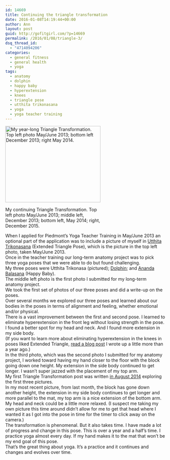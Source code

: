 ```yaml
---
id: 14669
title: Continuing the triangle transformation
date: 2016-01-08T14:19:44+00:00
author: Ann
layout: post
guid: http://gofitgirl.com/?p=14669
permalink: /2016/01/08/triangle-3/
dsq_thread_id:
  - "4714094206"
categories:
  - general fitness
  - general health
  - yoga
tags:
  - anatomy
  - dolphin
  - happy baby
  - hyperextension
  - knees
  - triangle pose
  - utthita trikonasana
  - yoga
  - yoga teacher training
---
```

<div id="attachment_14670" style="width: 310px" class="wp-caption alignleft">
  <a href="http://gofitgirl.com/2016/01/triangle-3/triangle-transformation-2013-2015/" rel="attachment wp-att-14670"><img class="size-medium wp-image-14670" src="http://gofitgirl.com/wp-content/uploads/2016/01/triangle-transformation-2013-2015-300x240.jpg" alt="My year-long Triangle Transformation. Top left photo May/June 2013; bottom left December 2013; right May 2014." width="300" height="240" /></a>
  
  <p class="wp-caption-text">
    My continuing Triangle Transformation. Top left photo May/June 2013; middle left, December 2013; bottom left, May 2014; right, December 2015.
  </p>
</div>

  
When I applied for Piedmont&#8217;s Yoga Teacher Training in May/June 2013 an optional part of the application was to include a picture of myself in [Utthita Trikonasana](http://www.yogajournal.com/poses/494) (Extended Triangle Pose), which is the picture in the top left photo, taken May/June 2013.  
Once in the teacher training our long-term anatomy project was to pick three yoga poses that we were able to do but found challenging.  
My three poses were Utthita Trikonasa (pictured); [Dolphin](http://www.yogajournal.com/poses/2462); and [Ananda Balasana](http://www.yogajournal.com/poses/2497) (Happy Baby).  
The middle left photo is the first photo I submitted for my long-term anatomy project.  
We took the first set of photos of our three poses and did a write-up on the poses.  
Over several months we explored our three poses and learned about our bodies in the poses in terms of alignment and feeling, whether emotional and/or physical.  
There is a vast improvement between the first and second pose. I learned to eliminate hyperextension in the front leg without losing strength in the pose. I found a better spot for my head and neck. And I found more extension in my side body.  
(If you want to learn more about eliminating hyperextension in the knees in poses liked Extended Triangle, [read a blog post](http://gofitgirl.com/2014/09/triangle2/) I wrote up a little more than a year ago.)  
In the third photo, which was the second photo I submitted for my anatomy project, I worked toward having my hand closer to the floor with the block going down one height. My extension in the side body continued to get longer. I wasn&#8217;t super jazzed with the placement of my top arm.  
My first Triangle Transformation post was written [in August 2014](http://gofitgirl.com/2014/08/triangle/) exploring the first three pictures.  
In my most recent picture, from last month, the block has gone down another height, the extension in my side body continues to get longer and more parallel to the mat, my top arm is a nice extension of the bottom arm. My head and neck could be a little more relaxed. (I suspect me taking my own picture this time around didn&#8217;t allow for me to get that head where I wanted it as I got into the pose in time for the timer to click away on the camera.)  
The transformation is phenomenal. But it also takes time. I have made a lot of progress and change in this pose. This is over a year and a half&#8217;s time. I practice yoga almost every day. If my hand makes it to the mat that won&#8217;t be my end goal of this pose.  
That&#8217;s the great thing about yoga. It&#8217;s a practice and it continues and changes and evolves over time.